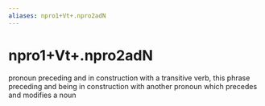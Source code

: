 ```yaml
---
aliases: npro1+Vt+.npro2adN
---
```

# npro1+Vt+.npro2adN

pronoun preceding and in construction with a transitive verb, this phrase preceding and being in construction with another pronoun which precedes and modifies a noun
